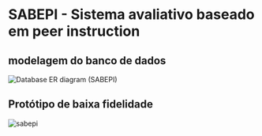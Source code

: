 # SABEPI - Sistema avaliativo baseado em peer instruction



## modelagem do banco de dados

![Database ER diagram (SABEPI)](https://user-images.githubusercontent.com/54286685/160935042-4b3fde3b-2d09-4412-b4ee-27f8ee257bce.png)



## Protótipo de baixa fidelidade

![sabepi](https://user-images.githubusercontent.com/54286685/160935566-b0726bdd-ba31-4e25-86ec-b74a0a44b8fe.png)
